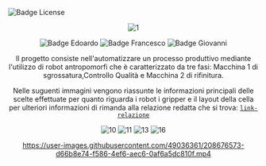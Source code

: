 ![Badge License]
<div align = center>

![1](https://user-images.githubusercontent.com/49036361/209091107-59c8ea26-3722-4e61-9def-0589fc697d90.png)

![Badge Edoardo]
![Badge Francesco]
![Badge Giovanni]
<div>


Il progetto consiste nell'automatizzare un processo produttivo mediante l'utilizzo di robot antropomorfi che è caratterizzato da tre fasi:
Macchina 1 di sgrossatura,Controllo Qualità e Macchina 2 di rifinitura.

Nelle suguenti immagini vengono riassunte le informazioni principali delle scelte effettuate per quanto riguarda i robot i gripper e il layout della cella per ulteriori informazioni di rimanda alla relazione redatta che si trova:  <a href="https://github.com/EdoGitMira/ABB_RobotStudio_Magistrale/blob/main/GRUPPO2_relazione.pdf" target="_blank">`link-relazione`</a> 

![10](https://user-images.githubusercontent.com/49036361/209091118-4973539d-bbf2-4e8f-83a3-5a3056484b05.png)
![11](https://user-images.githubusercontent.com/49036361/209091129-1841042d-df07-4020-be94-ec195bf79579.png)
![13](https://user-images.githubusercontent.com/49036361/209091160-b0d1628e-e29a-4cd4-a56c-a7dcbe102906.png)
![16](https://user-images.githubusercontent.com/49036361/209091166-c9f4050b-9224-4c19-8990-ddd32d6ee6f4.png)

https://user-images.githubusercontent.com/49036361/208676573-d66b8e74-f586-4ef6-aec6-0af6a5dc810f.mp4




[Badge License]: https://img.shields.io/badge/License-MIT-yellow.svg?style=for-the-badge

[Badge Edoardo]: https://img.shields.io/badge/Edoardo_Mirandola-FFC000?style=for-the-badge
[Badge Francesco]: https://img.shields.io/badge/Francesco_Campregher-FFC000?style=for-the-badge
[Badge Giovanni]: https://img.shields.io/badge/Giovanni_Alghisi-FFC000?style=for-the-badge
